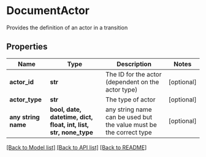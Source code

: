 # DocumentActor

Provides the definition of an actor in a transition

## Properties
Name | Type | Description | Notes
------------ | ------------- | ------------- | -------------
**actor_id** | **str** | The ID for the actor (dependent on the actor type) | [optional] 
**actor_type** | **str** | The type of actor | [optional] 
**any string name** | **bool, date, datetime, dict, float, int, list, str, none_type** | any string name can be used but the value must be the correct type | [optional]

[[Back to Model list]](../README.md#documentation-for-models) [[Back to API list]](../README.md#documentation-for-api-endpoints) [[Back to README]](../README.md)


